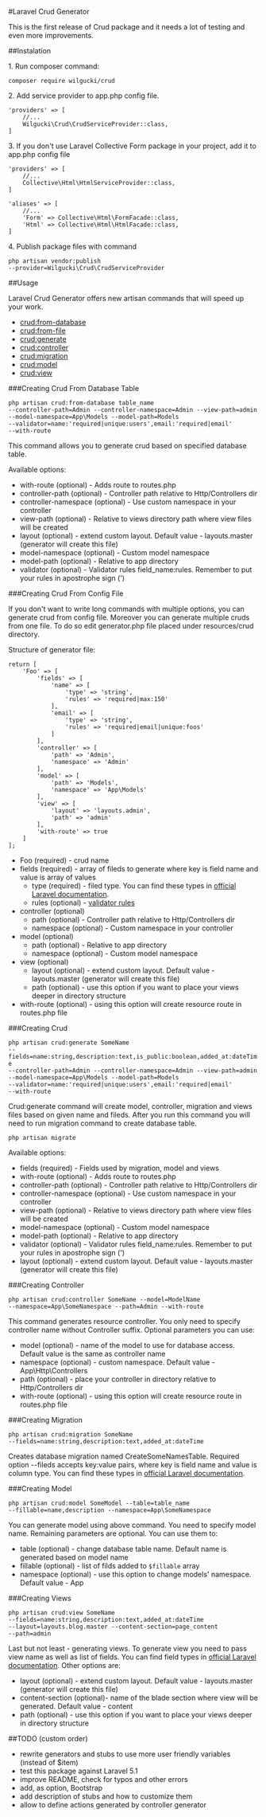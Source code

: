 #Laravel Crud Generator

This is the first release of Crud package and it needs a lot of testing and even more improvements.

##Instalation

1\. Run composer command:

<code>composer require wilgucki/crud</code>

2\. Add service provider to app.php config file.

    'providers' => [
        //... 
        Wilgucki\Crud\CrudServiceProvider::class,
    ]

3\. If you don't use Laravel Collective Form package in your project, add it to app.php config file

    'providers' => [
        //... 
        Collective\Html\HtmlServiceProvider::class,
    ]

    'aliases' => [
        //...
        'Form' => Collective\Html\FormFacade::class,
        'Html' => Collective\Html\HtmlFacade::class,
    ]

4\. Publish package files with command

<code>php artisan vendor:publish --provider=Wilgucki\\Crud\\CrudServiceProvider</code>

##Usage

Laravel Crud Generator offers new artisan commands that will speed up your work.

- [crud:from-database](#creating-crud-from-database-table)
- [crud:from-file](#creating-crud-from-config-file)
- [crud:generate](#creating-crud)
- [crud:controller](#creating-controller)
- [crud:migration](#creating-migration)
- [crud:model](#creating-model)
- [crud:view](#creating-view)

###Creating Crud From Database Table

<code>php artisan crud:from-database table_name --controller-path=Admin --controller-namespace=Admin --view-path=admin --model-namespace=App\Models --model-path=Models --validator=name:'required|unique:users',email:'required|email' --with-route</code>

This command allows you to generate crud based on specified database table.

Available options:

- with-route (optional) - Adds route to routes.php
- controller-path (optional) - Controller path relative to Http/Controllers dir
- controller-namespace (optional) - Use custom namespace in your controller
- view-path (optional) - Relative to views directory path where view files will be created
- layout (optional) - extend custom layout. Default value - layouts.master (generator will create this file)
- model-namespace (optional) - Custom model namespace
- model-path (optional) - Relative to app directory
- validator (optional) - Validator rules field_name:rules. Remember to put your rules in apostrophe sign (') 

###Creating Crud From Config File

If you don't want to write long commands with multiple options, you can generate crud from config file. Moreover you can
generate multiple cruds from one file. To do so edit generator.php file placed under resources/crud directory.

Structure of generator file:

    return [
        'Foo' => [
            'fields' => [
                'name' => [
                    'type' => 'string',
                    'rules' => 'required|max:150'
                ],
                'email' => [
                    'type' => 'string',
                    'rules' => 'required|email|unique:foos'
                ]
            ],
            'controller' => [
                'path' => 'Admin',
                'namespace' => 'Admin'
            ],
            'model' => [
                'path' => 'Models',
                'namespace' => 'App\Models'
            ],
            'view' => [
                'layout' => 'layouts.admin',
                'path' => 'admin'
            ],
            'with-route' => true
        ]
    ];

- Foo (required) - crud name
- fields (required) - array of fileds to generate where key is field name and value is array of values
    - type (required) - filed type. You can find these types in [official Laravel documentation](https://laravel.com/docs/5.2/migrations#creating-columns).
    - rules (optional) - [validator rules](https://laravel.com/docs/5.2/validation#available-validation-rules)
- controller (optional)
    - path (optional) - Controller path relative to Http/Controllers dir
    - namespace (optional) - Custom namespace in your controller
- model (optional)
    - path (optional) - Relative to app directory
    - namespace (optional) - Custom model namespace
- view (optional)
    - layout (optional) - extend custom layout. Default value - layouts.master (generator will create this file)
    - path (optional) - use this option if you want to place your views deeper in directory structure
- with-route (optional) - using this option will create resource route in routes.php file

###Creating Crud

<code>php artisan crud:generate SomeName --fields=name:string,description:text,is_public:boolean,added_at:dateTime --controller-path=Admin --controller-namespace=Admin --view-path=admin --model-namespace=App\Models --model-path=Models --validator=name:'required|unique:users',email:'required|email' --with-route</code>

Crud:generate command will create model, controller, migration and views files based on given name and fileds.
After you run this command you will need to run migration command to create database table.

<code>php artisan migrate</code>

Available options:

- fields (required) - Fields used by migration, model and views
- with-route (optional) - Adds route to routes.php
- controller-path (optional) - Controller path relative to Http/Controllers dir
- controller-namespace (optional) - Use custom namespace in your controller
- view-path (optional) - Relative to views directory path where view files will be created
- model-namespace (optional) - Custom model namespace
- model-path (optional) - Relative to app directory
- validator (optional) - Validator rules field_name:rules. Remember to put your rules in apostrophe sign (')
- layout (optional) - extend custom layout. Default value - layouts.master (generator will create this file)

###Creating Controller

<code>php artisan crud:controller SomeName --model=ModelName --namespace=App\\SomeNamespace --path=Admin --with-route</code>

This command generates resource controller. You only need to specify controller name without Controller suffix.
Optional parameters you can use:

- model (optional) - name of the model to use for database access. Default value is the same as controller name
- namespace (optional) - custom namespace. Default value - App\Http\Controllers
- path (optional) - place your controller in directory relative to Http/Controllers dir
- with-route (optional) - using this option will create resource route in routes.php file

###Creating Migration

<code>php artisan crud:migration SomeName --fields=name:string,description:text,added_at:dateTime</code>

Creates database migration named CreateSomeNamesTable. Required option --fileds accepts key:value pairs, where key is field name and value is
column type. You can find these types in [official Laravel documentation](https://laravel.com/docs/5.2/migrations#creating-columns).

###Creating Model

<code>php artisan crud:model SomeModel --table=table_name --fillable=name,description --namespace=App\\SomeNamespace</code>

You can generate model using above command. You need to specify model name. Remaining parameters are optional. You can use them to:

- table (optional) - change database table name. Default name is generated based on model name
- fillable (optional) - list of filds added to <code>$fillable</code> array
- namespace (optional) - use this option to change models' namespace. Default value - App

###Creating Views

<code>php artisan crud:view SomeName --fields=name:string,description:text,added_at:dateTime --layout=layouts.blog.master --content-section=page_content --path=admin</code>

Last but not least - generating views. To generate view you need to pass view name as well as list of fields.
You can find field types in [official Laravel documentation](https://laravel.com/docs/5.2/migrations#creating-columns).
Other options are:

- layout  (optional) - extend custom layout. Default value - layouts.master (generator will create this file)
- content-section (optional)- name of the blade section where view will be generated. Default value - content
- path  (optional) - use this option if you want to place your views deeper in directory structure

##TODO (custom order)

- rewrite generators and stubs to use more user friendly variables (instead of $item)
- test this package against Laravel 5.1
- improve README, check for typos and other errors
- add, as option, Bootstrap
- add description of stubs and how to customize them
- allow to define actions generated by controller generator
